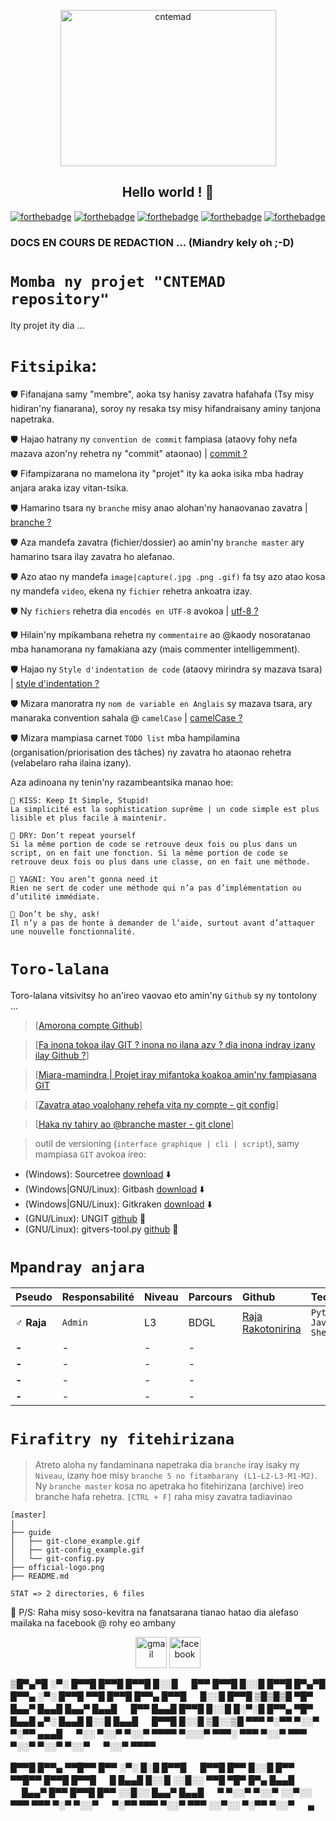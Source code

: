 
<p align="center"><img src="https://github.com/RajaRakoto/cntemad/blob/master/official-logo.png" height="250" width="345" alt="cntemad"></p>

<h2 align="center">Hello world ! 👋</h2>

[![forthebadge](https://forthebadge.com/images/badges/built-with-love.svg)](https://forthebadge.com) [![forthebadge](https://forthebadge.com/images/badges/for-you.svg)](https://forthebadge.com) [![forthebadge](https://forthebadge.com/images/badges/open-source.svg)](https://forthebadge.com) [![forthebadge](https://forthebadge.com/images/badges/uses-git.svg)](https://forthebadge.com) [![forthebadge](https://forthebadge.com/images/badges/built-by-developers.svg)](https://forthebadge.com)

### DOCS EN COURS DE REDACTION ... (Miandry kely oh ;-D)

# `Momba ny projet "CNTEMAD repository"`
Ity projet ity dia ...

# `Fitsipika`:

🛡️ Fifanajana samy "membre", aoka tsy hanisy zavatra hafahafa (Tsy misy hidiran'ny fianarana), soroy ny resaka tsy misy hifandraisany aminy tanjona napetraka.

🛡️ Hajao hatrany ny `convention de commit` fampiasa (ataovy fohy nefa mazava azon'ny rehetra ny "commit" ataonao) | [commit ?](https://fr.wikipedia.org/wiki/Commit)

🛡️ Fifampizarana no mamelona ity "projet" ity ka aoka isika mba hadray anjara araka izay vitan-tsika.

🛡️ Hamarino tsara ny `branche` misy anao alohan'ny hanaovanao zavatra | [branche ?](https://git-scm.com/book/fr/v2/Les-branches-avec-Git-Les-branches-en-bref)

🛡️ Aza mandefa zavatra (fichier/dossier) ao amin'ny `branche master` ary hamarino tsara ilay zavatra ho alefanao.

🛡️ Azo atao ny mandefa `image|capture(.jpg .png .gif)` fa tsy azo atao kosa ny mandefa `video`, ekena ny `fichier` rehetra ankoatra izay.

🛡️ Ny `fichiers` rehetra dia `encodés en UTF-8` avokoa | [utf-8 ?](https://fr.wikipedia.org/wiki/UTF-8)

🛡️ Hilain'ny mpikambana rehetra ny `commentaire` ao @kaody nosoratanao mba hanamorana ny famakiana azy (mais commenter intelligemment).

🛡️ Hajao ny `Style d'indentation de code` (ataovy mirindra sy mazava tsara) | [style d'indentation ?](https://fr.wikipedia.org/wiki/Style_d'indentation)

🛡️ Mizara manoratra ny `nom de variable en Anglais` sy mazava tsara, ary manaraka convention sahala @ `camelCase` | [camelCase ?](https://fr.wikipedia.org/wiki/Camel_case)

🛡️ Mizara mampiasa carnet `TODO list` mba hampilamina (organisation/priorisation des tâches) ny zavatra ho ataonao rehetra (velabelaro raha ilaina izany).

Aza adinoana ny tenin'ny razambeantsika manao hoe:

    📜️ KISS: Keep It Simple, Stupid!
    La simplicité est la sophistication suprême | un code simple est plus lisible et plus facile à maintenir.

    📜️ DRY: Don’t repeat yourself
    Si la même portion de code se retrouve deux fois ou plus dans un script, on en fait une fonction. Si la même portion de code se retrouve deux fois ou plus dans une classe, on en fait une méthode.

    📜️ YAGNI: You aren’t gonna need it
    Rien ne sert de coder une méthode qui n’a pas d’implémentation ou d’utilité immédiate.

    📜️ Don’t be shy, ask!
    Il n’y a pas de honte à demander de l’aide, surtout avant d’attaquer une nouvelle fonctionnalité.

# `Toro-lalana`
Toro-lalana vitsivitsy ho an'ireo vaovao eto amin'ny `Github` sy ny tontolony ...

> [[Amorona compte Github](https://github.com/join?ref_cta=Sign+up&ref_loc=header+logged+out&ref_page=%2F&source=header-home)]

> [[Fa inona tokoa ilay GIT ? inona no ilana azy ? dia inona indray izany ilay Github ?](https://kinsta.com/fr/base-de-connaissances/base-de-connaissances-github/)]

> [[Miara-mamindra | Projet iray mifantoka koakoa amin'ny fampiasana GIT](https://github.com/RajaRakoto/miara-mamindra)

> [[Zavatra atao voalohany rehefa vita ny compte - git config](https://github.com/RajaRakoto/cntemad/blob/master/guide/git-config_example.gif)]

> [[Haka ny tahiry ao @branche master - git clone](https://github.com/RajaRakoto/cntemad/blob/master/guide/git-clone_example.gif)]

> outil de versioning (`interface graphique | cli | script`), samy mampiasa `GIT` avokoa ireo:

* (Windows): Sourcetree [download](https://www.sourcetreeapp.com/) ⬇️
* (Windows|GNU/Linux): Gitbash [download](https://git-scm.com/downloads) ⬇️
* (Windows|GNU/Linux): Gitkraken [download](https://www.gitkraken.com/download) ⬇️
* (GNU/Linux): UNGIT [github](https://github.com/FredrikNoren/ungit) 🔗️
* (GNU/Linux): gitvers-tool.py [github](https://github.com/RajaRakoto/gitvers-tool) 🔗️

# `Mpandray anjara`

| Pseudo       |Responsabilité | Niveau | Parcours | Github  | Tech
|:-------------|:--------------|:-------|:---------|:--------|:-------------------------------------------------------------------------------------------
| ♂️ **Raja**   |    `Admin`    |  L3    |   BDGL   |[Raja Rakotonirina](https://github.com/RajaRakoto)|`Python` `Javascript` `Shell`
| **-**        |       -       |   -    |    -     |
| **-**        |       -       |   -    |    -     |
| **-**        |       -       |   -    |    -     |
| **-**        |       -       |   -    |    -     |

# `Firafitry ny fitehirizana`

> Atreto aloha ny fandaminana napetraka dia `branche` iray isaky ny `Niveau`, izany hoe misy `branche 5 no fitambarany (L1-L2-L3-M1-M2)`.
> Ny `branche master` kosa no apetraka ho fitehirizana (archive) ireo branche hafa rehetra.
> `[CTRL + F]` raha misy zavatra tadiavinao

    [master]
    |
    ├── guide
    │   ├── git-clone_example.gif
    │   ├── git-config_example.gif
    │   └── git-config.py
    ├── official-logo.png
    ├── README.md

    STAT => 2 directories, 6 files

📢️ P/S: Raha misy soso-kevitra na fanatsarana tianao hatao dia alefaso mailaka na facebook @ rohy eo ambany
<p align="center">
<a href="mailto:raja.rakoto7@gmail.com" target="blank"><img align="center" src="https://cdn.jsdelivr.net/npm/simple-icons@3.0.1/icons/gmail.svg" alt="gmail" height="50" width="50" /></a> 
<a href="https://www.facebook.com/raja.rakotonirina" target="blank"><img align="center" src="https://cdn.jsdelivr.net/npm/simple-icons@3.0.1/icons/facebook.svg" alt="facebook" height="50" width="50" /></a>
</p>



▒█▀▄▀█ ░▀░ █▀▀█ █▀▀█ █▀▀█ █░░█ 　 █▀▀ █▀▀█ █░░█ █▀▀█ █▀▄▀█ █▀▀▄ ░▀░ █▀▀█ ▀▀█ █▀▀█ █▀▀▄ █▀▀█ 　 █░░█ █▀▀█ 
▒█▒█▒█ ▀█▀ █▄▄▀ █▄▄█ █▄▄▀ █▄▄█ 　 █▀▀ █▄▄█ █▀▀█ █░░█ █░▀░█ █▀▀▄ ▀█▀ █▄▄█ ▄▀░ █▄▄█ █░░█ █▄▄█ 　 █▀▀█ █░░█ 
▒█░░▒█ ▀▀▀ ▀░▀▀ ▀░░▀ ▀░▀▀ ▄▄▄█ 　 ▀░░ ▀░░▀ ▀░░▀ ▀▀▀▀ ▀░░░▀ ▀▀▀░ ▀▀▀ ▀░░▀ ▀▀▀ ▀░░▀ ▀░░▀ ▀░░▀ 　 ▀░░▀ ▀▀▀▀ 

█▀▀█ █▀▀▄ ▀▀█▀▀ █▀▀ ░▀░ █░█ █▀▀█ 　 █▀▀█ █▀▀ █░░█ █▀▀ ▀▀█▀▀ █▀▀█ █▀▀█ 　 █ 
█▄▄█ █░░█ ░░█░░ ▀▀█ ▀█▀ █▀▄ █▄▄█ 　 █▄▄▀ █▀▀ █▀▀█ █▀▀ ░░█░░ █▄▄▀ █▄▄█ 　 ▀ 
▀░░▀ ▀░░▀ ░░▀░░ ▀▀▀ ▀▀▀ ▀░▀ ▀░░▀ 　 ▀░▀▀ ▀▀▀ ▀░░▀ ▀▀▀ ░░▀░░ ▀░▀▀ ▀░░▀ 　 ▄